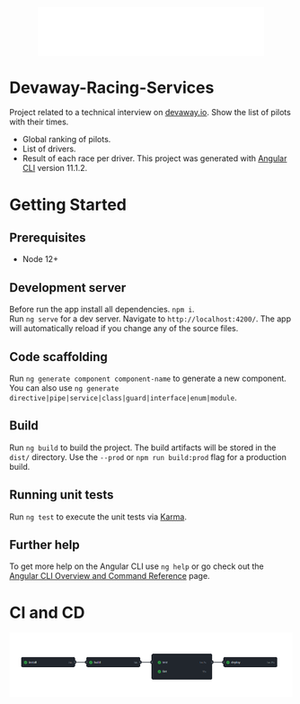 <p align="center" >
  <img src="./src/assets/logo.png" align="center" style="max-width:80%" />
</p>

# Devaway-Racing-Services

Project related to a technical interview on [devaway.io]('https://devaway.io/').
Show the list of pilots with their times.

- Global ranking of pilots.
- List of drivers.
- Result of each race per driver.
  This project was generated with [Angular CLI](https://github.com/angular/angular-cli) version 11.1.2.

# Getting Started

## Prerequisites

- Node 12+

## Development server

Before run the app install all dependencies.
`npm i`.  
Run `ng serve` for a dev server. Navigate to `http://localhost:4200/`. The app will automatically reload if you change any of the source files.

## Code scaffolding

Run `ng generate component component-name` to generate a new component. You can also use `ng generate directive|pipe|service|class|guard|interface|enum|module`.

## Build

Run `ng build` to build the project. The build artifacts will be stored in the `dist/` directory. Use the `--prod` or `npm run build:prod` flag for a production build.

## Running unit tests

Run `ng test` to execute the unit tests via [Karma](https://karma-runner.github.io).

## Further help

To get more help on the Angular CLI use `ng help` or go check out the [Angular CLI Overview and Command Reference](https://angular.io/cli) page.

# CI and CD

![](./gh-images/Screenshot_22.png)
